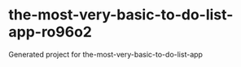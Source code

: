 # the-most-very-basic-to-do-list-app-ro96o2
Generated project for the-most-very-basic-to-do-list-app
